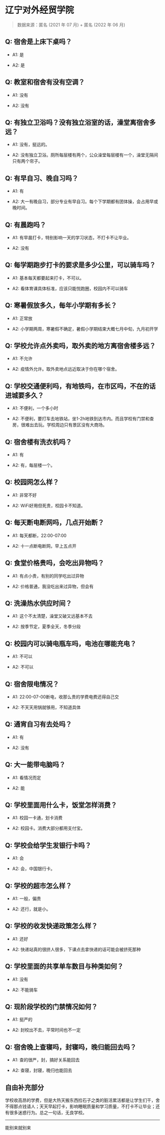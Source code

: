# 辽宁对外经贸学院

> 数据来源：匿名 (2021 年 07 月) + 匿名 (2022 年 06 月)

## Q: 宿舍是上床下桌吗？

- A1: 是

- A2: 是

## Q: 教室和宿舍有没有空调？

- A1: 没有

- A2: 没有

## Q: 有独立卫浴吗？没有独立浴室的话，澡堂离宿舍多远？

- A1: 没有，挺远的。

- A2: 没有独立卫浴。厕所每层楼有两个，公众澡堂每层楼有一个，澡堂无隔间只有两个帘子。

## Q: 有早自习、晚自习吗？

- A1: 有

- A2: 大一有晚自习，部分专业有早自习。每个下学期都有团体操，会占用早或晚时间。

## Q: 有晨跑吗？

- A1: 有早晨打卡，特别影响一天的学习状态，不打卡不让毕业。

- A2: 没有

## Q: 每学期跑步打卡的要求是多少公里，可以骑车吗？

- A1: 基本每天都要起来打卡，不可以。

- A2: 看体育课具体标准，应该只能悦跑圈，校园内不可以骑车

## Q: 寒暑假放多久，每年小学期有多长？

- A1: 正常放

- A2: 小学期两周，寒暑假不确定，暑假小学期结束大概七月中旬，九月初开学

## Q: 学校允许点外卖吗，取外卖的地方离宿舍楼多远？

- A1: 不允许

- A2: 疫情外允许。取外卖地点远近取决于你在哪个宿舍。

## Q: 学校交通便利吗，有地铁吗，在市区吗，不在的话进城要多久？

- A1: 不便利，一个多小时

- A2: 不便利，要打车去地铁站，坐1-2h地铁到达市内。而且学校有门禁和查房，很难出去玩。学校周边只有景区没有大商场。

## Q: 宿舍楼有洗衣机吗？

- A1: 有

- A2: 有，每层楼一个。

## Q: 校园网怎么样？

- A1: 非常不好

- A2: WiFi好用但死贵，校园卡不知道。

## Q: 每天断电断网吗，几点开始断？

- A1: 每天都断，22:00-07:00

- A2: 十一点断电断网，早上五点开

## Q: 食堂价格贵吗，会吃出异物吗？

- A1: 有点小贵，有别的同学吃出过异物

- A2: 价格普通，我没吃出来过异物，但会有

## Q: 洗澡热水供应时间？

- A1: 这个不太清楚，澡堂又破又远基本不去

- A2: 按季节定，夏季全天，冬季分段

## Q: 校园内可以骑电瓶车吗，电池在哪能充电？

- A1: 不可以

- A2: 不可以

## Q: 宿舍限电情况？

- A1: 22:00-07-00断电，收那么贵的学费电费还得自己交

- A2: 不天天用锅就够用，不知道具体

## Q: 通宵自习有去处吗？

- A1: 有

- A2: 没有

## Q: 大一能带电脑吗？

- A1: 看情况而定

- A2: 能

## Q: 学校里面用什么卡，饭堂怎样消费？

- A1: 校园一卡通，划卡消费

- A2: 校园卡。消费大部分都用支付宝。

## Q: 学校会给学生发银行卡吗？

- A1: 会

- A2: 会，中国银行卡。

## Q: 学校的超市怎么样？

- A1: 一般，偏贵

- A2: 还行，就是小。

## Q: 学校的收发快递政策怎么样？

- A1: 还好

- A2: 快递站真的很挤人很多，下课点去拿快递的话可能会被挤死那种

## Q: 学校里面的共享单车数目与种类如何？

- A1: 没有

- A2: 不能骑车

## Q: 现阶段学校的门禁情况如何？

- A1: 挺严的

- A2: 封校出不去，平常时间也不一定

## Q: 宿舍晚上查寝吗，封寝吗，晚归能回去吗？

- A1: 查的很严，封，搞好关系能回去

- A2: 查寝，封寝，晚归也能回去

## 自由补充部分

学校收高昂的学费，但是大热天搬东西捡石子之类的脏活累活都是让学生们干，舍不得那点钱请人；天天早起打卡，影响睡眠质量和学习质量，不打卡不让毕业；还有很多迷惑行为。总之一句话，无良学校。

***

能别来就别来